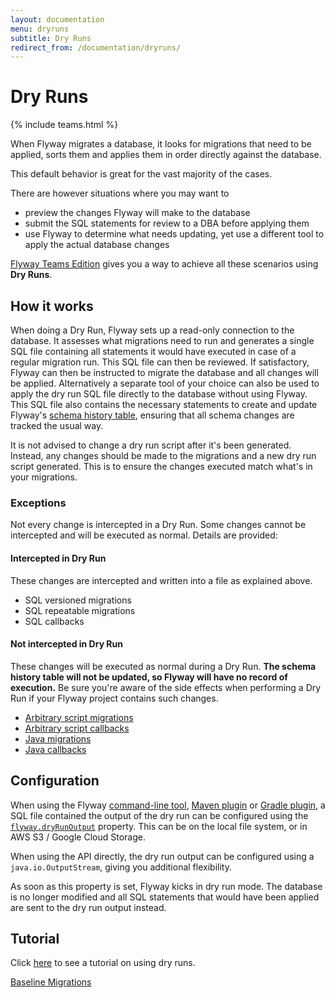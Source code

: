 ```yaml
---
layout: documentation
menu: dryruns
subtitle: Dry Runs
redirect_from: /documentation/dryruns/
---
```

# Dry Runs
{% include teams.html %}

When Flyway migrates a database, it looks for migrations that need to be applied, sorts them and applies them in order
directly against the database.

This default behavior is great for the vast majority of the cases.

There are however situations where you may want to
- preview the changes Flyway will make to the database
- submit the SQL statements for review to a DBA before applying them
- use Flyway to determine what needs updating, yet use a different tool to apply the actual database changes

[Flyway Teams Edition](/try-flyway-teams-edition) gives you a way to achieve all these scenarios using **Dry Runs**.

## How it works

When doing a Dry Run, Flyway sets up a read-only connection to the database. It assesses what migrations need to run and
generates a single SQL file containing all statements it would have executed in case of a regular migration
run. This SQL file can then be reviewed. If satisfactory, Flyway can then be instructed to migrate the database and
all changes will be applied. Alternatively a separate tool of your choice can also be used to apply the dry run SQL file
directly to the database without using Flyway. This SQL file also contains the necessary statements to create and update Flyway's
[schema history table](/documentation/concepts/migrations#schema-history-table), ensuring that all schema changes are tracked the usual way.

It is not advised to change a dry run script after it's been generated. Instead, any changes should be made to the migrations and a new dry run script generated. This is to ensure the changes executed match what's in your migrations.

### Exceptions

Not every change is intercepted in a Dry Run. Some changes cannot be intercepted and will be executed as normal. Details are provided:

#### Intercepted in Dry Run

These changes are intercepted and written into a file as explained above.

- SQL versioned migrations
- SQL repeatable migrations
- SQL callbacks

#### Not intercepted in Dry Run

These changes will be executed as normal during a Dry Run. **The schema history table will not be updated, so Flyway will have no record of execution.** Be sure you're aware of the side effects when performing a Dry Run if your Flyway project contains such changes.

- [Arbitrary script migrations](/documentation/concepts/migrations#script-migrations)
- [Arbitrary script callbacks](/documentation/concepts/callbacks#script-callbacks)
- [Java migrations](/documentation/concepts/migrations#java-based-migrations)
- [Java callbacks](/documentation/concepts/callbacks#java-callbacks)

## Configuration

When using the Flyway [command-line tool](/documentation/usage/commandline), [Maven plugin](/documentation/usage/maven) or
[Gradle plugin](/documentation/usage/gradle), a SQL file contained the output of the dry run can be configured using the
[`flyway.dryRunOutput`](/documentation/configuration/parameters/dryRunOutput) property. This can be on the local file
system, or in AWS S3 / Google Cloud Storage.

When using the API directly, the dry run output can be configured using a `java.io.OutputStream`, giving you additional
flexibility.

As soon as this property is set, Flyway kicks in dry run mode. The database is no longer modified and all SQL statements
that would have been applied are sent to the dry run output instead.

## Tutorial

Click [here](/documentation/getstarted/advanced/dryruns) to see a tutorial on using dry runs.

<p class="next-steps">
    <a class="btn btn-primary" href="/documentation/concepts/baselinemigrations">Baseline Migrations<i class="fa fa-arrow-right"></i></a>
</p>
